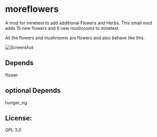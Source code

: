 # moreflowers

A mod for minetest to add additional Flowers and Herbs.
This small mod adds 15 new flowers and 6 new mushrooms to minetest.

All the flowers and mushrooms are flowers and also behave like this.

![Screenshot](textures/screenshot.jpg)

## Depends
flower

## optional Depends
hunger_ng

## License:
GPL 3.0


